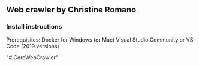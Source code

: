 ## Web crawler by Christine Romano

### Install instructions
Prerequisites: 
Docker for Windows (or Mac)
Visual Studio Community or VS Code (2019 versions)


"# CoreWebCrawler" 
